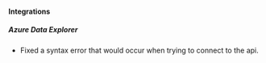 
#### Integrations

##### Azure Data Explorer

- Fixed a syntax error that would occur when trying to connect to the api.
